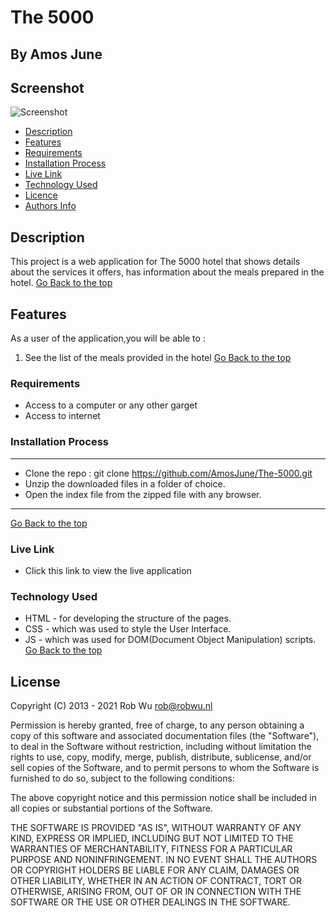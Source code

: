 # The 5000

## By Amos June

## Screenshot
![Screenshot](Screenshot1.png)
 

 - [Description](#description)
 - [Features](#features)
 - [Requirements](#requirements)
 - [Installation Process](#installation-Process)
 - [Live Link](#Live-Link)
 - [Technology  Used](#technology-Used)
 - [Licence](#licence)
 - [Authors Info](#Authors-Info)

 ## Description 
 This project is a web application for The 5000 hotel that shows details about the services it offers, has information about the meals prepared in the hotel.
[Go Back to the top](#the-5000)

## Features
As a user of the application,you will be able to :
1. See the list of the meals provided in the hotel
[Go Back to the top](#the-5000)

 ###  Requirements
 * Access to  a computer or any other garget
 * Access to internet

 ### Installation Process
 ****
* Clone the repo : git clone https://github.com/AmosJune/The-5000.git
* Unzip the downloaded files in a folder of choice.
* Open the index file from the zipped file with any browser.
 ****
[Go Back to the top](#the-5000)

### Live Link
- Click this link to view the live application 

### Technology  Used
* HTML - for developing the structure of the pages.
* CSS - which was used to style the User Interface.
* JS - which was used for DOM(Document Object Manipulation) scripts.
[Go Back to the top](#the-5000)

## License

Copyright (C) 2013 - 2021 Rob Wu rob@robwu.nl

Permission is hereby granted, free of charge, to any person obtaining a copy of this software and associated documentation files (the "Software"), to deal in the Software without restriction, including without limitation the rights to use, copy, modify, merge, publish, distribute, sublicense, and/or sell copies of the Software, and to permit persons to whom the Software is furnished to do so, subject to the following conditions:

The above copyright notice and this permission notice shall be included in all copies or substantial portions of the Software.

THE SOFTWARE IS PROVIDED "AS IS", WITHOUT WARRANTY OF ANY KIND, EXPRESS OR IMPLIED, INCLUDING BUT NOT LIMITED TO THE WARRANTIES OF MERCHANTABILITY, FITNESS FOR A PARTICULAR PURPOSE AND NONINFRINGEMENT. IN NO EVENT SHALL THE AUTHORS OR COPYRIGHT HOLDERS BE LIABLE FOR ANY CLAIM, DAMAGES OR OTHER LIABILITY, WHETHER IN AN ACTION OF CONTRACT, TORT OR OTHERWISE, ARISING FROM, OUT OF OR IN CONNECTION WITH THE SOFTWARE OR THE USE OR OTHER DEALINGS IN THE SOFTWARE.